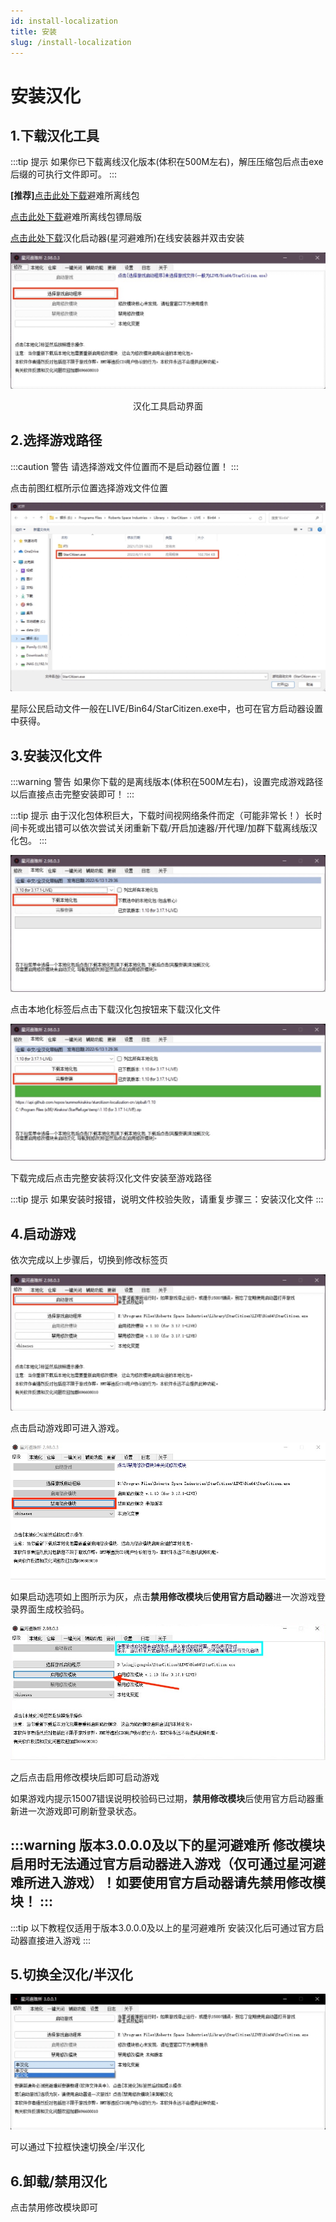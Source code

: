 ```yaml
---
id: install-localization
title: 安装
slug: /install-localization
---
```

# 安装汉化

## 1.下载汉化工具

:::tip 提示
如果你已下载离线汉化版本(体积在500M左右)，解压压缩包后点击exe后缀的可执行文件即可。
:::

**\[推荐\]**[点击此处下载](https://pan.baidu.com/s/1ugCE3AwAZ_oIEJCGQyRegQ?pwd=kira)避难所离线包

[点击此处下载](https://pan.baidu.com/s/11-VofW__GiJbtrGxcmUVDQ?pwd=kira)避难所离线包镖局版

[点击此处下载](https://image.biaoju.site/starcitizen/app/StarRefuge.0.1.msi)汉化启动器(星河避难所)在线安装器并双击安装

![](img/汉化启动界面.jpg)

<center>汉化工具启动界面</center>

## 2.选择游戏路径
:::caution 警告
请选择游戏文件位置而不是启动器位置！
:::

点击前图红框所示位置选择游戏文件位置

![](img/选择游戏位置.jpg)

星际公民启动文件一般在LIVE/Bin64/StarCitizen.exe中，也可在官方启动器设置中获得。

## 3.安装汉化文件

:::warning 警告
如果你下载的是离线版本(体积在500M左右)，设置完成游戏路径以后直接点击完整安装即可！
:::

:::tip 提示
由于汉化包体积巨大，下载时间视网络条件而定（可能非常长！）长时间卡死或出错可以依次尝试关闭重新下载/开启加速器/开代理/加群下载离线版汉化包。
:::

![](img/安装汉化文件.jpg)

点击本地化标签后点击下载汉化包按钮来下载汉化文件

![](img/下载完成.jpg)

下载完成后点击完整安装将汉化文件安装至游戏路径

:::tip 提示
如果安装时报错，说明文件校验失败，请重复步骤三：安装汉化文件
:::

## 4.启动游戏

依次完成以上步骤后，切换到修改标签页

![](img/启动游戏.jpg)

点击启动游戏即可进入游戏。

![](img/禁用修改模块.jpg)

如果启动选项如上图所示为灰，点击**禁用修改模块**后**使用官方启动器**进一次游戏登录界面生成校验码。

![](img/启用修改模块.jpg)

之后点击启用修改模块后即可启动游戏

如果游戏内提示15007错误说明校验码已过期，**禁用修改模块**后使用官方启动器重新进一次游戏即可刷新登录状态。

:::warning 版本3.0.0.0及以下的星河避难所
修改模块启用时无法通过官方启动器进入游戏（仅可通过星河避难所进入游戏）！如要使用官方启动器请先禁用修改模块！
:::
---
:::tip 以下教程仅适用于版本3.0.0.0及以上的星河避难所
安装汉化后可通过官方启动器直接进入游戏
:::

## 5.切换全汉化/半汉化
![](img/切换汉化.png)

可以通过下拉框快速切换全/半汉化

## 6.卸载/禁用汉化

点击禁用修改模块即可
